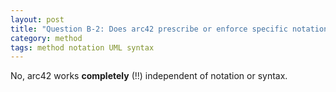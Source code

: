```yaml
---
layout: post
title: "Question B-2: Does arc42 prescribe or enforce specific notations?"
category: method
tags: method notation UML syntax
---
```



No, arc42 works **completely** (!!) independent of notation or syntax.
